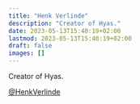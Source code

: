```yaml
---
title: "Henk Verlinde"
description: "Creator of Hyas."
date: 2023-05-13T15:40:19+02:00
lastmod: 2023-05-13T15:40:19+02:00
draft: false
images: []
---
```


Creator of Hyas.

[@HenkVerlinde](https://twitter.com/henkverlinde)
